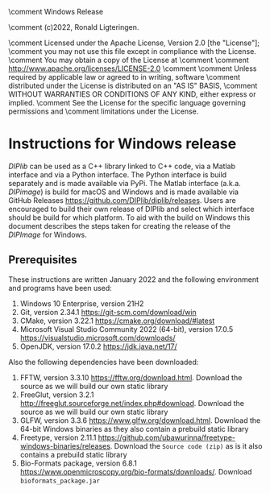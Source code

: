\comment Windows Release

\comment (c)2022, Ronald Ligteringen.

\comment Licensed under the Apache License, Version 2.0 [the "License"];
\comment you may not use this file except in compliance with the License.
\comment You may obtain a copy of the License at
\comment
\comment    http://www.apache.org/licenses/LICENSE-2.0
\comment
\comment Unless required by applicable law or agreed to in writing, software
\comment distributed under the License is distributed on an "AS IS" BASIS,
\comment WITHOUT WARRANTIES OR CONDITIONS OF ANY KIND, either express or implied.
\comment See the License for the specific language governing permissions and
\comment limitations under the License.

# Instructions for Windows release

*DIPlib* can be used as a C++ library linked to C++ code, via a Matlab interface and via a Python interface. The Python interface is build separately and is made available via PyPi. The Matlab interface (a.k.a. *DIPimage*) is build for macOS and Windows and is made available via GitHub Releases <https://github.com/DIPlib/diplib/releases>. Users are encouraged to build their own release of DIPlib and select which interface should be build for which platform. To aid with the build on Windows this document describes the steps taken for creating the release of the *DIPImage* for Windows.

## Prerequisites

These instructions are written January 2022 and the following environment and programs have been used:

1. Windows 10 Enterprise, version 21H2
1. Git, version 2.34.1 <https://git-scm.com/download/win>
1. CMake, version 3.22.1 <https://cmake.org/download/#latest>
1. Microsoft Visual Studio Community 2022 (64-bit), version 17.0.5 <https://visualstudio.microsoft.com/downloads/>
1. OpenJDK, version 17.0.2 <https://jdk.java.net/17/>

Also the following dependencies have been downloaded:

1. FFTW, version 3.3.10 <https://fftw.org/download.html>. Download the source as we will build our own static library
1. FreeGlut, version 3.2.1 <http://freeglut.sourceforge.net/index.php#download>. Download the source as we will build our own static library
1. GLFW, version 3.3.6 <https://www.glfw.org/download.html>. Download the 64-bit Windows binaries as they also contain a prebuild static library
1. Freetype, version 2.11.1 <https://github.com/ubawurinna/freetype-windows-binaries/releases>. Download the `Source code (zip)` as is it also contains a prebuild static library
1. Bio-Formats package, version 6.8.1 <https://www.openmicroscopy.org/bio-formats/downloads/>. Download `bioformats_package.jar`